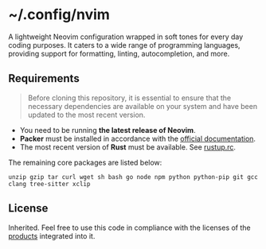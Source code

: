 # ~/.config/nvim

A lightweight Neovim configuration wrapped in soft tones for every day coding purposes.
It caters to a wide range of programming languages, providing support for formatting,
linting, autocompletion, and more.

## Requirements

> Before cloning this repository, it is essential to ensure that the necessary dependencies
> are available on your system and have been updated to the most recent version.

- You need to be running **the latest release of Neovim**.
- **Packer** must be installed in accordance with the
  [official documentation](https://github.com/wbthomason/packer.nvim/blob/master/README.md).
- The most recent version of **Rust** must be available. See [rustup.rc](https://rustup.rs/).

The remaining core packages are listed below:

```
unzip gzip tar curl wget sh bash go node npm python python-pip git gcc clang tree-sitter xclip
```

## License

Inherited. Feel free to use this code in compliance with the licenses of the
[products](#used-products) integrated into it.
